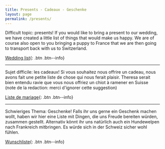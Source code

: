 ```yaml
---
title: Presents - Cadeaux - Geschenke
layout: page
permalink: /presents/
---
```


Difficult topic: presents! If you would like to bring a present to our wedding, we have created a little list of things that would make us happy.
We are of course also open to you bringing a puppy to France that we are then going to transport back with us to Switzerland.

[Wedding list](https://davidetheresa.zankyou.com/uk/wedding-list/wedding-list){: .btn .btn--info}

---

Sujet difficile: les cadeaux! Si vous souhaitez nous offrire un cadeau, nous avons fait une petite liste de chose qui nous ferait plaisir.
Theresa serait bien entendu ravie que vous nous offriez un chiot à ramener en Suisse (note de la redaction: merci d'ignorer cette suggestion)

[Liste de mariage](https://davidetheresa.zankyou.com/fr/liste-de-mariage/liste-mariage){: .btn .btn--info}

---

Schwieriges Thema: Geschenke! Falls ihr uns gerne ein Geschenk machen wollt, haben wir hier eine Liste mit Dingen, die uns Freude bereiten würden, zusammen gestellt.
Alternativ könnt ihr uns natürlich auch ein Hundewelpen nach Frankreich mitbringen. Es würde sich in der Schweiz sicher wohl fühlen.

[Wunschliste](https://davidetheresa.zankyou.com/de/hochzeitsgeschenke/hochzeitsliste){: .btn .btn--info}



